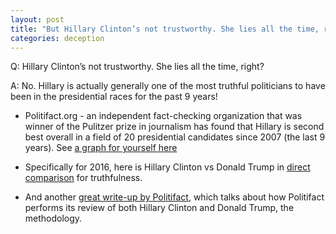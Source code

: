 ```yaml
---
layout: post
title: "But Hillary Clinton’s not trustworthy. She lies all the time, right?"
categories: deception
---
```


Q: Hillary Clinton’s not trustworthy. She lies all the time, right?

A: No. Hillary is actually generally one of the most truthful
politicians to have been in the presidential races for the past 9
years!


* Politifact.org - an independent fact-checking organization that was
  winner of the Pulitzer prize in journalism has found that Hillary is
  second best overall in a field of 20 presidential candidates since
  2007 (the last 9 years). See
  [a graph for yourself here](https://datavizblog.com/2016/07/24/political-dataviz-who-lies-more-a-comparison-robert-mann/)

* Specifically for 2016, here is Hillary Clinton vs Donald Trump in
  [direct comparison](http://www.politifact.com/truth-o-meter/lists/people/comparing-hillary-clinton-donald-trump-truth-o-met/)
  for truthfulness.

* And another
  [great write-up by Politifact](http://www.politifact.com/truth-o-meter/article/2016/jun/29/fact-checking-2016-clinton-trump/),
  which talks about how Politifact performs its review of both Hillary
  Clinton and Donald Trump, the methodology.
